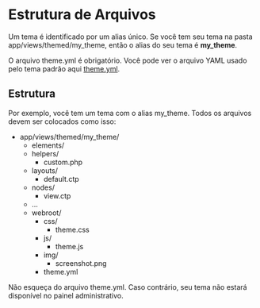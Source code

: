 # Estrutura de Arquivos

Um tema é identificado por um alias único. Se você tem seu tema na pasta app/views/themed/my\_theme, então o alias do seu tema é **my\_theme**.

O arquivo theme.yml é obrigatório. Você pode ver o arquivo YAML usado pelo tema padrão aqui [theme.yml](http://github.com/croogo/croogo/blob/master/webroot/theme.yml).

## Estrutura

Por exemplo, você tem um tema com o alias my_theme. Todos os arquivos devem ser colocados como isso:

* app/views/themed/my_theme/
   * elements/
   * helpers/
      * custom.php
   * layouts/
      * default.ctp
   * nodes/
      * view.ctp
   * …
   * webroot/
      * css/
         * theme.css
      * js/
         * theme.js
      * img/
         * screenshot.png
      * theme.yml

Não esqueça do arquivo theme.yml. Caso contrário, seu tema não estará disponível no painel administrativo.